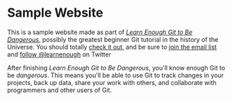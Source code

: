 # Sample Website

This is a sample website made as part of [*Learn Enough Git to Be Dangerous*](http://learnough.com/git-tutorial), possibly the greatest beginner Git tutorial in the history of the Universe. You should totally [check it out](http://learnough.com/git-tutorial), and be sure to [join the email list](http://learnenough.com/#email_list) and [follow @learnenough](http://twitter.com/learnenough) on Twitter

After finishing *Learn Enough Git to Be Dangerous*, you'll know enough Git to be *dangerous*. This means you'll be able to use Git to track changes in your projects, back up data, share your work with others, and collaborate with programmers and other users of Git.